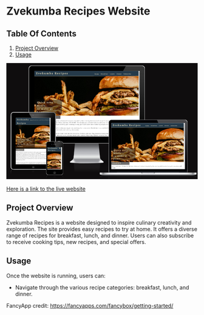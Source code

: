 # Zvekumba Recipes Website

## Table Of Contents
1. [Project Overview](#project-overview)
2. [Usage](#usage)

![Responsice Mockup][def2]

[Here is a link to the live website](https://hazelhawadi.github.io/Zvekumba-Recipes/)

## Project Overview
Zvekumba Recipes is a website designed to inspire culinary creativity and exploration. The site provides easy recipes to try at home. It offers a diverse range of recipes for breakfast, lunch, and dinner. Users can also subscribe to receive cooking tips, new recipes, and special offers.

## Usage
Once the website is running, users can:
- Navigate through the various recipe categories: breakfast, lunch, and dinner.















FancyApp credit: https://fancyapps.com/fancybox/getting-started/


[def2]: assets/images/readme/zvekumba%20recipes%20responsive%20image.png
